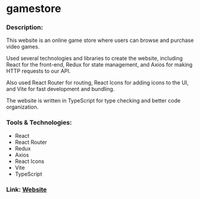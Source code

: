 # gamestore
 
### Description:

This website is an online game store where users can browse and purchase video games. 

Used several technologies and libraries to create the website, including React for the front-end, 
Redux for state management, 
and Axios for making HTTP requests to our API. 

Also used React Router for routing, 
React Icons for adding icons to the UI, 
and Vite for fast development and bundling. 

The website is written in TypeScript for type checking and better code organization.

### Tools & Technologies:

- React
- React Router
- Redux
- Axios
- React Icons
- Vite
- TypeScript

### Link: [Website](https://danyatcode.github.io/gamestore/)
